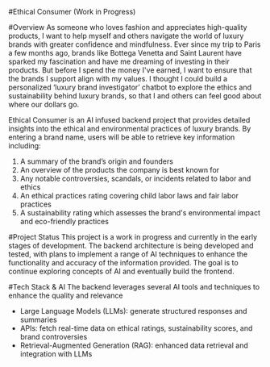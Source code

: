 #Ethical Consumer (Work in Progress)

#Overview
As someone who loves fashion and appreciates high-quality products, I want to help myself and others navigate the world of luxury brands with greater confidence and mindfulness. Ever since my trip to Paris a few months ago, brands like Bottega Venetta and Saint Laurent have sparked my fascination and have me dreaming of investing in their products. But before I spend the money I've earned, I want to ensure that the brands I support align with my values. I thought I could build a personalized ‘luxury brand investigator’ chatbot to explore the ethics and sustainability behind luxury brands, so that I and others can feel good about where our dollars go. 

Ethical Consumer is an AI infused backend project that provides detailed insights into the ethical and environmental practices of luxury brands. By entering a brand name, users will be able to retrieve key information including:
1. A summary of the brand’s origin and founders
2. An overview of the products the company is best known for
3. Any notable controversies, scandals, or incidents related to labor and ethics
4. An ethical practices rating covering child labor laws and fair labor practices
5. A sustainability rating which assesses the brand's environmental impact and eco-friendly practices

#Project Status
This project is a work in progress and currently in the early stages of development. The backend architecture is being developed and tested, with plans to implement a range of AI techniques to enhance the functionality and accuracy of the information provided. The goal is to continue exploring concepts of AI and eventually build the frontend. 

#Tech Stack & AI 
The backend leverages several AI tools and techniques to enhance the quality and relevance 
- Large Language Models (LLMs): generate structured responses and summaries
- APIs: fetch real-time data on ethical ratings, sustainability scores, and brand controversies
- Retrieval-Augmented Generation (RAG): enhanced data retrieval and integration with LLMs
